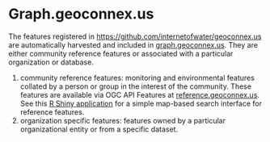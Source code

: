 # Graph.geoconnex.us

The features registered in https://github.com/internetofwater/geoconnex.us are automatically harvested and included in [graph.geoconnex.us](https://graph.geoconnex.us). They are either community reference features or associated with a particular organization or database.

1. community reference features: monitoring and environmental features collated by a person or group in the interest of the community. These features are available via OGC API Features at [reference.geoconnex.us](https://reference.geoconnex.us/collections). See this [R Shiny application](https://internetofwater.shinyapps.io/geoconnex-reference-features) for a simple map-based search interface for reference features.
1. organization specific features: features owned by a particular organizational entity or from a specific dataset. 
